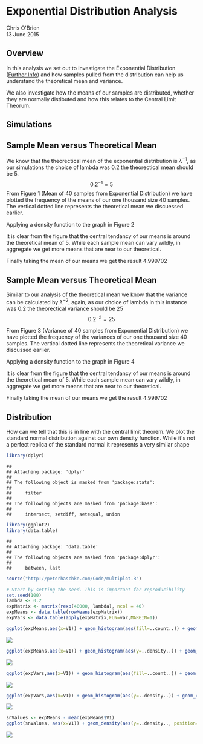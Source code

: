 # Exponential Distribution Analysis
Chris O'Brien  
13 June 2015  

## Overview

In this analysis we set out to investigate the Exponential Distribution ([Further Info][1]) and how samples pulled from the distribution can help us understand the theoretical mean and variance. 

We also investigate how the means of our samples are distributed, whether they are normally distibuted and how this relates to the Central Limit Theorum. 

## Simulations


## Sample Mean versus Theoretical Mean

We know that the theorectical mean of the exponential distribution is $\lambda^{-1}$, as our simulations the choice of lambda was 0.2 the theorectical mean should be 5.
$$0.2^{-1} = 5$$
From Figure 1 (Mean of 40 samples from Exponential Distribution) we have plotted the frequency of the means of our one thousand size 40 samples. The vertical dotted line represents the theoretical mean we discuessed earlier.

Applying a density function to the graph in Figure 2 

It is clear from the figure that the central tendancy of our means is around the theoretical mean of 5. While each sample mean can vary wildly, in aggregate we get more means that are near to our theoretical. 

Finally taking the mean of our means we get the result 4.999702

## Sample Mean versus Theoretical Mean

Similar to our analysis of the theoretical mean we know that the variance can be calculated by $\lambda^{-2}$, again, as our choice of lambda in this instance was 0.2 the theorectical variance should be 25
$$0.2^{-2} = 25$$

From Figure 3 (Variance of 40 samples from Exponential Distribution) we have plotted the frequency of the variances of our one thousand size 40 samples. The vertical dotted line represents the theoretical variance we discussed earlier.

Applying a density function to the graph in Figure 4

It is clear from the figure that the central tendancy of our means is around the theoretical mean of 5. While each sample mean can vary wildly, in aggregate we get more means that are near to our theoretical. 

Finally taking the mean of our means we get the result 4.999702

## Distribution

How can we tell that this is in line with the central limit theorem. We plot the standard normal distribution against our own density function. While it's not a perfect replica of the standard normal it represents a very similar shape


```r
library(dplyr)
```

```
## 
## Attaching package: 'dplyr'
## 
## The following object is masked from 'package:stats':
## 
##     filter
## 
## The following objects are masked from 'package:base':
## 
##     intersect, setdiff, setequal, union
```

```r
library(ggplot2)
library(data.table)
```

```
## 
## Attaching package: 'data.table'
## 
## The following objects are masked from 'package:dplyr':
## 
##     between, last
```

```r
source("http://peterhaschke.com/Code/multiplot.R")
```


```r
# Start by setting the seed. This is important for reproducibility
set.seed(100)
lambda <- 0.2
expMatrix <- matrix(rexp(40000, lambda), ncol = 40)
expMeans <- data.table(rowMeans(expMatrix))
expVars <- data.table(apply(expMatrix,FUN=var,MARGIN=1))
```


```r
ggplot(expMeans,aes(x=V1)) + geom_histogram(aes(fill=..count..)) + geom_vline(xintercept=lambda^-1, linetype='dotted', color='red') + labs(x='Mean') + ggtitle('Mean of 40 samples from Exponential Distribution')
```

![](Stat_Inference_Part1_files/figure-html/figure_1-1.png) 


```r
ggplot(expMeans,aes(x=V1)) + geom_histogram(aes(y=..density..)) + geom_vline(xintercept=lambda^-1, linetype='dotted', color='red') + labs(x='Mean') + ggtitle('Mean of 40 samples from Exponential Distribution') + geom_density(color='blue')
```

![](Stat_Inference_Part1_files/figure-html/figure_2-1.png) 


```r
ggplot(expVars,aes(x=V1)) + geom_histogram(aes(fill=..count..)) + geom_vline(xintercept=lambda^-2, linetype='dotted', color='red') + labs(x='Mean') + ggtitle('Mean of 40 samples from Exponential Distribution')
```

![](Stat_Inference_Part1_files/figure-html/figure_3-1.png) 


```r
ggplot(expVars,aes(x=V1)) + geom_histogram(aes(y=..density..)) + geom_vline(xintercept=lambda^-2, linetype='dotted', color='red') + labs(x='Mean') + ggtitle('Mean of 40 samples from Exponential Distribution') + geom_density(color='blue')
```

![](Stat_Inference_Part1_files/figure-html/figure_4-1.png) 


```r
snValues <- expMeans - mean(expMeans$V1)
ggplot(snValues, aes(x=V1)) + geom_density(aes(y=..density.., position="stack"), color='red')  + stat_function(fun = dnorm, args = list(mean = 0, sd = 1))
```

![](Stat_Inference_Part1_files/figure-html/figure_5-1.png) 

[1]: https://en.wikipedia.org/wiki/Exponential_distribution
